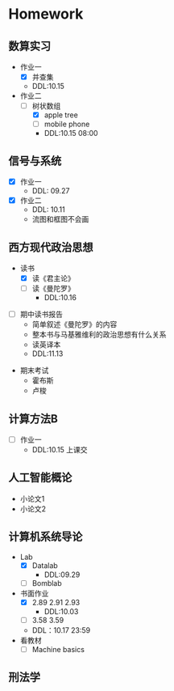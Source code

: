 # Homework

##  数算实习 
* 作业一
  * [x] 并查集
  * DDL:10.15
* 作业二
  * [ ] 树状数组
    * [x] apple tree
    * [ ] mobile phone  
    * DDL:10.15 08:00

## 信号与系统
* [x] 作业一
    * DDL: 09.27
* [x] 作业二
    * DDL: 10.11
    * 流图和框图不会画

## 西方现代政治思想
* 读书
    * [x] 读《君主论》
    * [ ] 读《曼陀罗》
        * DDL:10.16
* [ ] 期中读书报告
    * 简单叙述《曼陀罗》的内容
    * 整本书与马基雅维利的政治思想有什么关系
    * 读英译本
    * DDL:11.13
* 期末考试
    * 霍布斯
    * 卢梭
## 计算方法B

* [ ] 作业一
  * DDL:10.15 上课交

## 人工智能概论

* 小论文1
* 小论文2 

## 计算机系统导论
* Lab
    * [x] Datalab
        * DDL:09.29
    * [ ] Bomblab
    
* 书面作业
    * [x] 2.89 2.91 2.93
        * DDL:10.03
    * [ ] 3.58 3.59
    * DDL：10.17 23:59
* 看教材
  * [ ] Machine basics

## 刑法学





 





